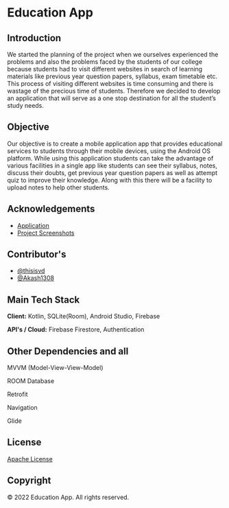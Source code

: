 # Education App 

## Introduction
We started the planning of the project when we ourselves experienced the problems and also the problems faced by the students of our college because students had to visit different websites in search of learning materials like previous year question papers, syllabus, exam timetable etc. This process of visiting different websites is time consuming and there is wastage of the precious time of students. Therefore we decided to develop an application that will serve as a one stop destination for all the student’s study needs.

## Objective
Our objective is to create a mobile application app that provides educational services to students through their mobile devices, using the Android OS platform. While using this application students can take the advantage of various facilities in a single app like students can see their syllabus, notes, discuss their doubts, get previous year question papers as well as attempt quiz to improve their knowledge.
Along with this there will be a facility to upload notes to help other students.

## Acknowledgements

- [Application](https://drive.google.com/file/d/1t_zYYCGf_8-4q_nprhGlYmusnqBiNGYN/view?usp=share_link)
- [Project Screenshots](https://drive.google.com/drive/folders/1f7jg--98C5vtm6z1yfbfMTcrPfb7Xyjx?usp=share_link)
 
## Contributor's 

- [@thisisvd](https://github.com/thisisvd)
- [@Akash1308](https://github.com/Akash1308)
 
## Main Tech Stack

**Client:** Kotlin, SQLite(Room), Android Studio, Firebase 

**API's / Cloud:** Firebase Firestore, Authentication

## Other Dependencies and all

MVVM (Model-View-View-Model)

ROOM Database

Retrofit 

Navigation 

Glide

## License

[Apache License](https://github.com/thisisvd/Edugate/blob/master/LICENSE)

## Copyright

© 2022 Education App. All rights reserved.
